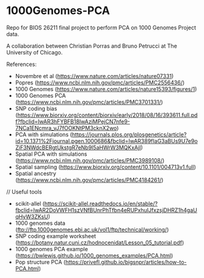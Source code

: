 # 1000Genomes-PCA
Repo for BIOS 26211 final project to perform PCA on 1000 Genomes Project data. 

A collaboration between Christian Porras and Bruno Petrucci at The University of Chicago.

References:
* Novembre et al (https://www.nature.com/articles/nature07331)
* Popres (https://www.ncbi.nlm.nih.gov/pmc/articles/PMC2556436/)
* 1000 Genomes (https://www.nature.com/articles/nature15393/figures/1)
* 1000 Genomes PCA (https://www.ncbi.nlm.nih.gov/pmc/articles/PMC3701331/)
* SNP coding bias (https://www.biorxiv.org/content/biorxiv/early/2018/08/16/393611.full.pdf?fbclid=IwAR3hFYBFB18IwAziMPejCN7nfe9-7NCa1ENcmra_vJ7fOOKNtPM3cknX2wo)
* PCA with simulations (https://journals.plos.org/plosgenetics/article?id=10.1371%2Fjournal.pgen.1000686&fbclid=IwAR389fIaG3aBUs9U7e9oZiF3NWdcBERgtUkstgR7eNb9I5aHWrW3MQKxAjI)
* Spatial PCA with simulations (https://www.ncbi.nlm.nih.gov/pmc/articles/PMC3989108/)
* Spatial sampling (https://www.biorxiv.org/content/10.1101/004713v1.full)
* Spatial ancestry (https://www.ncbi.nlm.nih.gov/pmc/articles/PMC4184261/)

// Useful tools 
* scikit-allel (https://scikit-allel.readthedocs.io/en/stable/?fbclid=IwAR2DoVWFH1szVNfBUnrPhTfbn4eRUPxhuIJfxzsjDHRZ1h4gaUqHyW3ZKsU)
* 1000 genomes data (ftp://ftp.1000genomes.ebi.ac.uk/vol1/ftp/technical/working/)
* SNP coding example worksheet (https://botany.natur.cuni.cz/hodnocenidat/Lesson_05_tutorial.pdf)
* 1000 genomes PCA example (https://bwlewis.github.io/1000_genomes_examples/PCA.html)
* Pop structure PCA (https://privefl.github.io/bigsnpr/articles/how-to-PCA.html)
